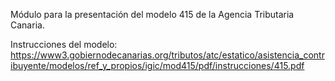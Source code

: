Módulo para la presentación del modelo 415 de la Agencia Tributaria
Canaria.

Instrucciones del modelo:
<https://www3.gobiernodecanarias.org/tributos/atc/estatico/asistencia_contribuyente/modelos/ref_y_propios/igic/mod415/pdf/instrucciones/415.pdf>
